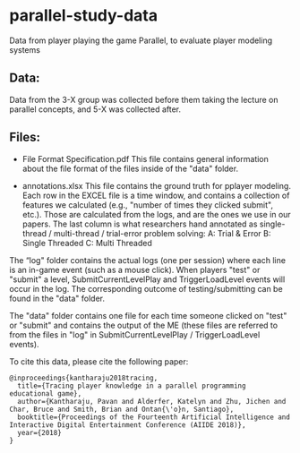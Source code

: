 # parallel-study-data
Data from player playing the game Parallel, to evaluate player modeling systems


## Data: 
Data from the 3-X group was collected before them taking the lecture on parallel concepts, and 5-X was collected after.

## Files: 

- File Format Specification.pdf
This file contains general information about the file format of the files inside of the "data" folder.

- annotations.xlsx 
This file contains the ground truth for pplayer modeling.  Each row in the EXCEL file is a time window, and contains a collection of features we calculated (e.g., "number of times they clicked submit", etc.). Those are calculated from the logs, and are the ones we use in our papers.
The last column is what researchers hand annotated as single-thread / multi-thread / trial-error problem solving: 
A: Trial & Error
B: Single Threaded
C: Multi Threaded

The “log" folder contains the actual logs (one per session) where each line is an in-game event (such as a mouse click). When players "test" or "submit" a level, SubmitCurrentLevelPlay and TriggerLoadLevel events will occur in the log. The corresponding outcome of testing/submitting can be found in the "data" folder.

The "data" folder contains one file for each time someone clicked on "test" or "submit" and contains the output of the ME (these files are referred to from the files in "log" in SubmitCurrentLevelPlay / TriggerLoadLevel events).


To cite this data, please cite the following paper:

```
@inproceedings{kantharaju2018tracing,
  title={Tracing player knowledge in a parallel programming educational game},
  author={Kantharaju, Pavan and Alderfer, Katelyn and Zhu, Jichen and Char, Bruce and Smith, Brian and Ontan{\'o}n, Santiago},
  booktitle={Proceedings of the Fourteenth Artificial Intelligence and Interactive Digital Entertainment Conference (AIIDE 2018)},
  year={2018}
}
```
